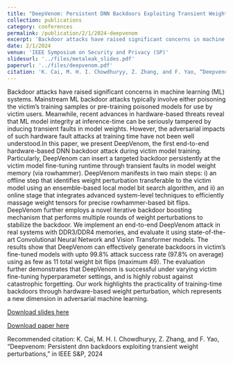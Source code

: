 ```yaml
---
title: "DeepVenom: Persistent DNN Backdoors Exploiting Transient Weight Perturbations in Memories"
collection: publications
category: conferences
permalink: /publication/2/1/2024-deepvenom
excerpt: 'Backdoor attacks have raised significant concerns in machine learning (ML) systems. Mainstream ML backdoor attacks typically involve either poisoning the victim’s training samples or pre-training poisoned models for use by victim users. Meanwhile, recent advances in hardware-based threats reveal that ML model integrity at inference-time can be seriously tampered by inducing transient faults in model weights. However, the adversarial impacts of such hardware fault attacks at training time have no ...'
date: 2/1/2024
venue: 'IEEE Symposium on Security and Privacy (SP)'
slidesurl: '../files/metaleak_slides.pdf'
paperurl: '../files/deepvenom.pdf'
citation: 'K. Cai, M. H. I. Chowdhuryy, Z. Zhang, and F. Yao, “Deepvenom: Persistent dnn backdoors exploiting transient weight perturbations,” in IEEE S&amp;P, 2024'
---
```

Backdoor attacks have raised significant concerns in machine learning (ML) systems. Mainstream ML backdoor attacks typically involve either poisoning the victim’s training samples or pre-training poisoned models for use by victim users. Meanwhile, recent advances in hardware-based threats reveal that ML model integrity at inference-time can be seriously tampered by inducing transient faults in model weights. However, the adversarial impacts of such hardware fault attacks at training time have not been well understood.In this paper, we present DeepVenom, the first end-to-end hardware-based DNN backdoor attack during victim model training. Particularly, DeepVenom can insert a targeted backdoor persistently at the victim model fine-tuning runtime through transient faults in model weight memory (via rowhammer). DeepVenom manifests in two main steps: i) an offline step that identifies weight perturbation transferable to the victim model using an ensemble-based local model bit search algorithm, and ii) an online stage that integrates advanced system-level techniques to efficiently massage weight tensors for precise rowhammer-based bit flips. DeepVenom further employs a novel iterative backdoor boosting mechanism that performs multiple rounds of weight perturbations to stabilize the backdoor. We implement an end-to-end DeepVenom attack in real systems with DDR3/DDR4 memories, and evaluate it using state-of-the-art Convolutional Neural Network and Vision Transformer models. The results show that DeepVenom can effectively generate backdoors in victim’s fine-tuned models with upto 99.8% attack success rate (97.8% on average) using as few as 11 total weight bit flips (maximum 49). The evaluation further demonstrates that DeepVenom is successful under varying victim fine-tuning hyperparameter settings, and is highly robust against catastrophic forgetting. Our work highlights the practicality of training-time backdoors through hardware-based weight perturbation, which represents a new dimension in adversarial machine learning.

[Download slides here](../files/metaleak_slides.pdf)

[Download paper here](../files/deepvenom.pdf)

Recommended citation: K. Cai, M. H. I. Chowdhuryy, Z. Zhang, and F. Yao, “Deepvenom: Persistent dnn backdoors exploiting transient weight perturbations,” in IEEE S&P, 2024